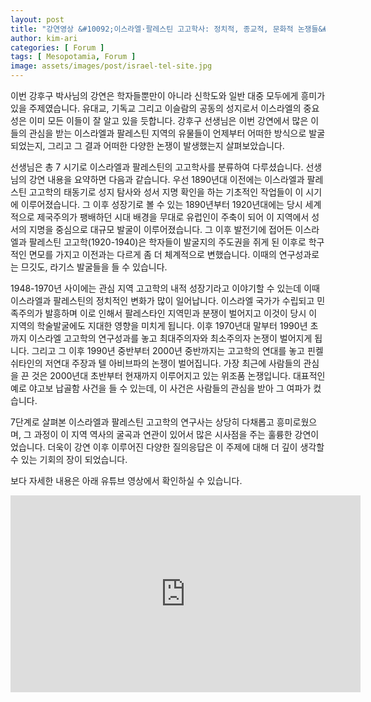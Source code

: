 ```yaml
---
layout: post
title: "강연영상 &#10092;이스라엘·팔레스틴 고고학사: 정치적, 종교적, 문화적 논쟁들&#10093;"
author: kim-ari
categories: [ Forum ]
tags: [ Mesopotamia, Forum ]
image: assets/images/post/israel-tel-site.jpg
---
```


이번 강후구 박사님의 강연은 학자들뿐만이 아니라 신학도와 일반 대중 모두에게 흥미가 있을 주제였습니다. 유대교, 기독교 그리고 이슬람의 공동의 성지로서 이스라엘의 중요성은 이미 모든 이들이 잘 알고 있을 듯합니다. 강후구 선생님은 이번 강연에서 많은 이들의 관심을 받는 이스라엘과 팔레스틴 지역의 유물들이 언제부터 어떠한 방식으로 발굴되었는지, 그리고 그 결과 어떠한 다양한 논쟁이 발생했는지 살펴보았습니다.

선생님은 총 7 시기로 이스라엘과 팔레스틴의 고고학사를 분류하여 다루셨습니다. 선생님의 강연 내용을 요약하면 다음과 같습니다. 우선 1890년대 이전에는 이스라엘과 팔레스틴 고고학의 태동기로 성지 탐사와 성서 지명 확인을 하는 기초적인 작업들이 이 시기에 이루어졌습니다. 그 이후 성장기로 볼 수 있는 1890년부터 1920년대에는 당시 세계적으로 제국주의가 팽배하던 시대 배경을 무대로 유럽인이 주축이 되어 이 지역에서 성서의 지명을 중심으로 대규모 발굴이 이루어졌습니다. 그 이후 발전기에 접어든 이스라엘과 팔레스틴 고고학(1920-1940)은 학자들이 발굴지의 주도권을 쥐게 된 이후로 학구적인 면모를 가지고 이전과는 다르게 좀 더 체계적으로 변했습니다. 이때의 연구성과로는 므깃도, 라기스 발굴들을 들 수 있습니다.

1948-1970년 사이에는 관심 지역 고고학의 내적 성장기라고 이야기할 수 있는데 이때 이스라엘과 팔레스틴의 정치적인 변화가 많이 일어납니다. 이스라엘 국가가 수립되고 민족주의가 발흥하며 이로 인해서 팔레스타인 지역민과 분쟁이 벌어지고 이것이 당시 이 지역의 학술발굴에도 지대한 영향을 미치게 됩니다. 이후 1970년대 말부터 1990년 초까지 이스라엘 고고학의 연구성과를 놓고 최대주의자와 최소주의자 논쟁이 벌어지게 됩니다. 그리고 그 이후 1990년 중반부터 2000년 중반까지는 고고학의 연대를 놓고 핀켈쉬타인의 저연대 주장과 텔 아비브파의 논쟁이 벌어집니다. 가장 최근에 사람들의 관심을 끈 것은 2000년대 초반부터 현재까지 이루어지고 있는 위조품 논쟁입니다. 대표적인 예로 야고보 납골함 사건을 들 수 있는데, 이 사건은 사람들의 관심을 받아 그 여파가 컸습니다.

7단계로 살펴본 이스라엘과 팔레스틴 고고학의 연구사는 상당히 다채롭고 흥미로웠으며, 그 과정이 이 지역 역사의 굴곡과 연관이 있어서 많은 시사점을 주는 훌륭한 강연이었습니다. 더욱이 강연 이후 이루어진 다양한 질의응답은 이 주제에 대해 더 깊이 생각할 수 있는 기회의 장이 되었습니다.

보다 자세한 내용은 아래 유튜브 영상에서 확인하실 수 있습니다.

<iframe width="560" height="315" src="https://www.youtube.com/embed/uFCki4iqZS0?si=PGM63B27ToNPVrUc" title="YouTube video player" frameborder="0" allow="accelerometer; autoplay; clipboard-write; encrypted-media; gyroscope; picture-in-picture; web-share" allowfullscreen></iframe>
